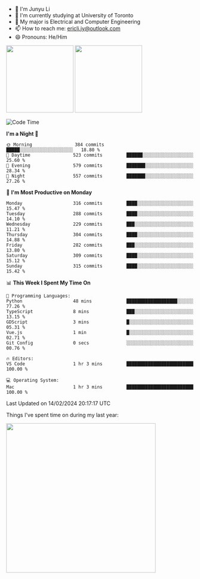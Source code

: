 ### 
- 👨 I'm Junyu Li
- 📖 I'm currently studying at University of Toronto
- 🌱 My major is Electrical and Computer Engineering
- 📫 How to reach me: ericli.jy@outlook.com
- 😄 Pronouns: He/Him

<p align="left">  
  <img height="180em" src="https://github-readme-stats-sigma-five-48.vercel.app/api?username=ericjyli&theme=tokyonight&show_icons=true&count_private=true&include_orgs=true" />
  <img height="180em" src="https://github-readme-stats-sigma-five-48.vercel.app/api/top-langs/?username=ericjyli&theme=tokyonight&count_private=true&include_orgs=true&include_orgs=true&layout=compact" />
</p>

<!--START_SECTION:waka-->
![Code Time](http://img.shields.io/badge/Code%20Time-410%20hrs%2031%20mins-blue)

**I'm a Night 🦉** 

```text
🌞 Morning                384 commits         █████░░░░░░░░░░░░░░░░░░░░   18.80 % 
🌆 Daytime                523 commits         ██████░░░░░░░░░░░░░░░░░░░   25.60 % 
🌃 Evening                579 commits         ███████░░░░░░░░░░░░░░░░░░   28.34 % 
🌙 Night                  557 commits         ███████░░░░░░░░░░░░░░░░░░   27.26 % 
```
📅 **I'm Most Productive on Monday** 

```text
Monday                   316 commits         ████░░░░░░░░░░░░░░░░░░░░░   15.47 % 
Tuesday                  288 commits         ████░░░░░░░░░░░░░░░░░░░░░   14.10 % 
Wednesday                229 commits         ███░░░░░░░░░░░░░░░░░░░░░░   11.21 % 
Thursday                 304 commits         ████░░░░░░░░░░░░░░░░░░░░░   14.88 % 
Friday                   282 commits         ███░░░░░░░░░░░░░░░░░░░░░░   13.80 % 
Saturday                 309 commits         ████░░░░░░░░░░░░░░░░░░░░░   15.12 % 
Sunday                   315 commits         ████░░░░░░░░░░░░░░░░░░░░░   15.42 % 
```


📊 **This Week I Spent My Time On** 

```text
💬 Programming Languages: 
Python                   48 mins             ███████████████████░░░░░░   77.26 % 
TypeScript               8 mins              ███░░░░░░░░░░░░░░░░░░░░░░   13.15 % 
GDScript                 3 mins              █░░░░░░░░░░░░░░░░░░░░░░░░   05.31 % 
Vue.js                   1 min               █░░░░░░░░░░░░░░░░░░░░░░░░   02.71 % 
Git Config               0 secs              ░░░░░░░░░░░░░░░░░░░░░░░░░   00.76 % 

🔥 Editors: 
VS Code                  1 hr 3 mins         █████████████████████████   100.00 % 

💻 Operating System: 
Mac                      1 hr 3 mins         █████████████████████████   100.00 % 
```


 Last Updated on 14/02/2024 20:17:17 UTC
<!--END_SECTION:waka-->

<p> Things I've spent time on during my last year: </p>
<img height="400em" src="https://github-readme-stats-git-master-ericjyli.vercel.app/api/wakatime?username=ericjyli&layout=compact&theme=tokyonight" />

<!--
Here are some ideas to get you started:

- 🔭 I’m currently working on ...
- 🌱 I’m currently learning ...
- 👯 I’m looking to collaborate on ...
- 🤔 I’m looking for help with ...
- 💬 Ask me about ...
- 📫 How to reach me: ...
- 😄 Pronouns: ...
- ⚡ Fun fact: ...
-->
